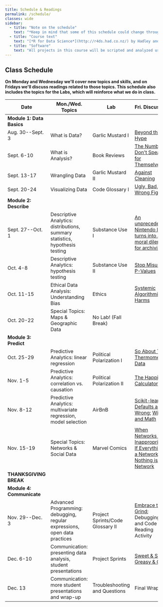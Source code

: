 ```yaml
---
title: Schedule & Readings
permalink: /schedule/
classes: wide
sidebar:
  - title: "Note on the schedule"
    text: "*Keep in mind that some of this schedule could change throughout the semester. However, if anything changes I'll update this page, and I'll be sure to give you plenty of advance notice.*"
  - title: "Course text"
    text: "[*R for Data Science*](http://r4ds.had.co.nz/) by Hadley and Grolemund (Free online!)"
  - title: "Software"
    text: "All projects in this course will be scripted and analyzed using R, an open source data analysis language and environment. Specifically, we will be using RStudio as our programming environment. **No previous experience with R, statistical software packages, or computer programming is required.**"
---
```


## Class Schedule

**On Monday and Wednesday we'll cover new topics and skills, and on Fridays we'll discuss readings related to those topics. This schedule also includes the topics for the Labs, which will reinforce what we do in class.**

Date|Mon./Wed. Topics|Lab|Fri. Discussion
--|---|--|---
|**Module 1: Data Basics**|
Aug. 30--Sept. 3|What is Data?|Garlic Mustard I|[Beyond the Hype](https://www.sciencedirect.com/science/article/pii/S0268401214001066)
Sept. 6-10|What is Analysis?|Book Reviews|[The Numbers Don't Speak for Themselves](https://data-feminism.mitpress.mit.edu/pub/czq9dfs5/release/2)
Sept. 13-17|Wrangling Data|Garlic Mustard II|[Against Cleaning](http://curatingmenus.org/articles/against-cleaning/)
Sept. 20-24|Visualizing Data|Code Glossary I|[Ugly, Bad, and Wrong Figures](https://clauswilke.com/dataviz/introduction.html)
|**Module 2: Describe**|
Sept. 27--Oct. 1|Descriptive Analytics: distributions, summary statistics, hypothesis testing|Substance Use I|[An unprecedented Nintendo leak turns into a moral dilemma for archivists](https://www.theverge.com/2020/7/30/21347074/nintendo-gigaleak-controversy-history-preservation-archives)
Oct. 4-8|Descriptive Analytics: hypothesis testing|Substance Use II|[Stop Misusing P-Values](https://fivethirtyeight.com/features/statisticians-found-one-thing-they-can-agree-on-its-time-to-stop-misusing-p-values/)
Oct. 11-15|Ethical Data Analysis: Understanding Bias|Ethics|[Systemic Algorithmic Harms](https://points.datasociety.net/systemic-algorithmic-harms-e00f99e72c42)
Oct. 20-22|Special Topics: Maps & Geographic Data|No Lab! (Fall Break)|
|**Module 3: Predict**|
Oct. 25-29|Predictive Analytics: linear regression|Political Polarization I|[So About That Thermometer Data](https://slate.com/technology/2020/04/kinsa-smart-thermometer-data-fevers-covid19.html)
Nov. 1-5|Predictive Analytics: correlation vs. causation|Political Polarization II|[The Happiness Calculator](https://gimletmedia.com/shows/reply-all/kwh96n)
Nov. 8-12|Predictive Analytics: multivariate regression, model selection|AirBnB|[Scikit-learn's Defaults are Wrong](https://ryxcommar.com/2019/08/30/scikit-learns-defaults-are-wrong/); [Wine and Math](https://pudding.cool/2021/03/wine-model/)
Nov. 15-19|Special Topics: Networks & Social Data|Marvel Comics|[When Networks are Inappropriate](https://scottbot.net/networks-demystified-8-when-networks-are-inappropriate/); [If Everything is a Network, Nothing is a Network](https://visualisingadvocacy.org/node/739.html)
**THANKSGIVING BREAK**|
|**Module 4: Communicate**|
Nov. 29--Dec. 3|Advanced Programming: debugging, regular expressions, open data practices|Project Sprints/Code Glossary II|[Embrace the Grind](https://jacobian.org/2021/apr/7/embrace-the-grind/); Debugging and Code Reading Activity
Dec. 6-10|Communication: presenting data analysis, student presentations|Project Sprints|[Sweet & Slim, Greasy & Grim](https://pudding.cool/2020/07/gendered-descriptions/)
Dec. 13|Communication: more student presentations and wrap-up|Troubleshooting and Questions|Final Wrap-Up
